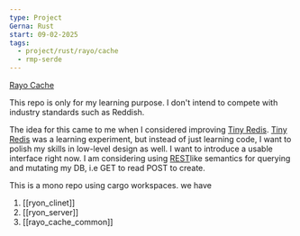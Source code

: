 ```yaml
---
type: Project
Gerna: Rust
start: 09-02-2025
tags:
  - project/rust/rayo/cache
  - rmp-serde
---
```


[Rayo Cache](https://github.com/M0rfes/rayo-cache)

This repo is only for my learning purpose. I don't intend to compete with industry standards such as Reddish.

The idea for this came to me when I considered improving [Tiny Redis](https://github.com/M0rfes/tiny-redis).  [Tiny Redis](https://github.com/M0rfes/tiny-redis) was a learning experiment, but instead of just learning code, I want to polish my skills in low-level design as well. I want to introduce a usable interface right now. I am considering using [REST](https://en.wikipedia.org/wiki/REST)like semantics for querying and mutating my DB, i.e GET to read POST to create.

This is a mono repo using cargo workspaces. we have
1. [[ryon_clinet]]
2. [[ryon_server]]
3. [[rayo_cache_common]]



